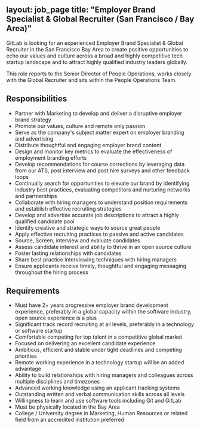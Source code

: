 layout: job_page
title: "Employer Brand Specialist & Global Recruiter (San Francisco / Bay Area)"
---
GitLab is looking for an experienced Employer Brand Specialist & Global Recruiter 
in the San Francisco Bay Area to create positive opportunities to echo our values 
and culture across a broad and highly competitive tech startup landscape and to 
attract highly qualified industry leaders globally. 

This role reports to the Senior Director of People Operations, works closely with 
the Global Recruiter and sits within the People Operations Team.

## Responsibilities

* Partner with Marketing to develop and deliver a disruptive employer brand strategy
* Promote our values, culture and remote only passion
* Serve as the company's subject matter expert on employer branding and advertising
* Distribute thoughtful and engaging employer brand content
* Design and monitor key metrics to evaluate the effectiveness of employment branding efforts
* Develop recommendations for course corrections by leveraging data from our ATS, post interview and post hire surveys and other feedback loops
* Continually search for opportunities to elevate our brand by identifying industry best practices, evaluating competitors and nurturing networks and partnerships
* Collaborate with hiring managers to understand position requirements and establish effective recruiting strategies
* Develop and advertise accurate job descriptions to attract a highly qualified candidate pool
* Identify creative and strategic ways to source great people
* Apply effective recruiting practices to passive and active candidates
* Source, Screen, interview and evaluate candidates
* Assess candidate interest and ability to thrive in an open source culture
* Foster lasting relationships with candidates
* Share best practice interviewing techniques with hiring managers
* Ensure applicants receive timely, thoughtful and engaging messaging throughout the hiring process

## Requirements

* Must have 2+ years progressive employer brand development experience, preferably in a global capacity within the software industry, open source experience is a plus
* Significant track record recruiting at all levels, preferably in a technology or software startup
* Comfortable competing for top talent in a competitive global market 
* Focused on delivering an excellent candidate experience
* Ambitious, efficient and stable under tight deadlines and competing priorities
* Remote working experience in a technology startup will be an added advantage
* Ability to build relationships with hiring managers and colleagues across multiple disciplines and timezones
* Advanced working knowledge using an applicant tracking systems 
* Outstanding written and verbal communication skills across all levels
* Willingness to learn and use software tools including Git and GitLab 
* Must be physically located in the Bay Area
* College / University degree in Marketing, Human Resources or related field from an accredited institution preferred
